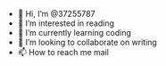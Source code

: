 - 👋 Hi, I’m @37255787
- 👀 I’m interested in reading
- 🌱 I’m currently learning coding
- 💞️ I’m looking to collaborate on writing
- 📫 How to reach me mail

<!---
37255787/37255787 is a ✨ special ✨ repository because its `README.md` (this file) appears on your GitHub profile.
You can click the Preview link to take a look at your changes.
--->
